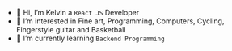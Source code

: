 - 👋 Hi, I’m Kelvin a `React JS` Developer
- 👀 I’m interested in Fine art, Programming, Computers, Cycling, Fingerstyle guitar and Basketball
- 🌱 I’m currently learning `Backend Programming`

<!---
2Kelvin/2Kelvin is a ✨ special ✨ repository because its `README.md` (this file) appears on your GitHub profile.
You can click the Preview link to take a look at your changes.
--->
